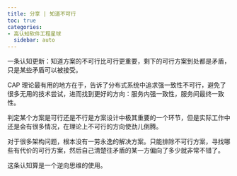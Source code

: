 ```yaml
---
title: 分享 | 知道不可行
toc: true
categories:
- 高认知软件工程星球
  sidebar: auto
---
```


一条认知更新：知道方案的不可行比可行更重要，剩下的可行方案到处都是矛盾，只是某些矛盾可以被接受。

CAP 理论最有用的地方在于，告诉了分布式系统中追求强一致性不可行，避免了很多无用的技术尝试，进而找到更好的方向：服务内强一致性，服务间最终一致性。

判定某个方案是可行还是不行是方案设计中极其重要的一个环节，但是实际工作中还是会有很多情况，在理论上不可行的方向使劲儿倒腾。

对于很多架构问题，根本没有一劳永逸的解决方案。只能排除不可行方案，寻找哪些有代价的可行方案，然后自己清楚往矛盾的某一方偏向了多少就非常不错了。

这条认知算是一个逆向思维的使用。
